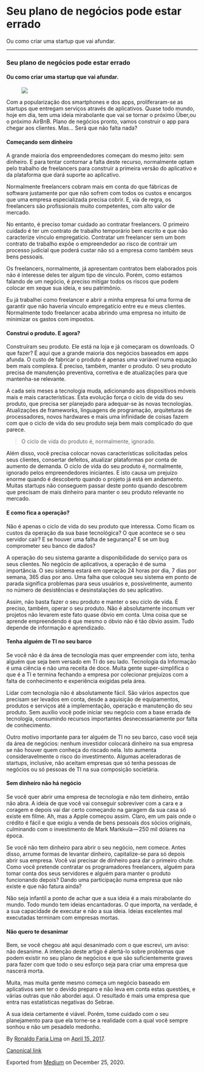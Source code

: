 Seu plano de negócios pode estar errado
=======================================

Ou como criar uma startup que vai afundar.

------------------------------------------------------------------------

### Seu plano de negócios pode estar errado

#### Ou como criar uma startup que vai afundar.

<figure>
<img src="https://cdn-images-1.medium.com/max/800/1*79Af98kiCsTTmAnOhvWi6A.jpeg" class="graf-image" />
</figure>Com a popularização dos smartphones e dos apps, proliferaram-se
as startups que entregam serviços através de aplicativos. Quase todo
mundo, hoje em dia, tem uma ideia mirabolante que vai se tornar o
próximo Über,ou o próximo AirBnB. Plano de negócios pronto, vamos
construir o app para chegar aos clientes. Mas… Será que não falta nada?

#### Começando sem dinheiro

A grande maioria dos empreendedores começam do mesmo jeito: sem
dinheiro. E para tentar contornar a falta deste recurso, normalmente
optam pelo trabalho de freelancers para construir a primeira versão do
aplicativo e da plataforma que dará suporte ao aplicativo.

Normalmente freelancers cobram mais em conta do que fábricas de software
justamente por que não sofrem com todos os custos e encargos que uma
empresa especializada precisa cobrir. E, via de regra, os freelancers
são profissionais muito competentes, com alto valor de mercado.

No entanto, é preciso tomar cuidado ao contratar freelancers. O primeiro
cuidado é ter um contrato de trabalho temporário bem escrito e que não
caracterize vínculo empregatício. Contratar um freelancer sem um bom
contrato de trabalho expõe o empreendedor ao risco de contrair um
processo judicial que poderá custar não só a empresa como também seus
bens pessoais.

Os freelancers, normalmente, já apresentam contratos bem elaborados pois
não é interesse deles ter algum tipo de vínculo. Porém, como estamos
falando de um negócio, é preciso mitigar todos os riscos que podem
colocar em xeque sua ideia, e seu patrimônio.

Eu já trabalhei como freelancer e abrir a minha empresa foi uma forma de
garantir que não haveria vínculo empregatício entre eu e meus clientes.
Normalmente todo freelancer acaba abrindo uma empresa no intuito de
minimizar os gastos com impostos.

#### Construi o produto. E agora?

Construíram seu produto. Ele está na loja e já começaram os downloads. O
que fazer? É aqui que a grande maioria dos negócios baseados em apps
afunda. O custo de fabricar o produto é apenas uma variável numa equação
bem mais complexa. É preciso, também, manter o produto. O seu produto
precisa de manutenção preventiva, corretiva e de atualizações para que
mantenha-se relevante.

A cada seis meses a tecnologia muda, adicionando aos dispositivos móveis
mais e mais características. Esta evolução força o ciclo de vida do seu
produto, que precisa ser planejado para adequar-se às novas tecnologias.
Atualizações de frameworks, linguagens de programação, arquiteturas de
processadores, novos hardwares e mais uma infinidade de coisas fazem com
que o ciclo de vida do seu produto seja bem mais complicado do que
parece.

> O ciclo de vida do produto é, normalmente, ignorado.

Além disso, você precisa colocar novas características solicitadas pelos
seus clientes, consertar defeitos, atualizar plataformas por conta de
aumento de demanda. O ciclo de vida do seu produto é, normalmente,
ignorado pelos empreendedores iniciantes. E isto causa um prejuízo
enorme quando é descoberto quando o projeto já está em andamento. Muitas
startups não conseguem passar deste ponto quando descobrem que precisam
de mais dinheiro para manter o seu produto relevante no mercado.

#### E como fica a operação?

Não é apenas o ciclo de vida do seu produto que interessa. Como ficam os
custos da operação da sua base tecnológica? O que acontece se o seu
servidor cair? E se houver uma falha de segurança? E se um bug
comprometer seu banco de dados?

A operação do seu sistema garante a disponibilidade do serviço para os
seus clientes. No negócio de aplicativos, a operação é de suma
importância. O seu sistema estará em operação 24 horas por dia, 7 dias
por semana, 365 dias por ano. Uma falha que coloque seu sistema em ponto
de parada significa problemas para seus usuários e, possivelmente,
aumento no número de desistências e desinstalações do seu aplicativo.

Assim, não basta fazer o seu produto e manter o seu ciclo de vida. É
preciso, também, operar o seu produto. Não é absolutamente incomum ver
projetos não levarem este fato quase óbvio em conta. Uma coisa que se
aprende empreendendo é que mesmo o óbvio não é tão óbvio assim. Tudo
depende de informação e aprendizado.

#### Tenha alguém de TI no seu barco

Se você não é da área de tecnologia mas quer empreender com isto, tenha
alguém que seja bem versado em TI do seu lado. Tecnologia da Informação
é uma ciência e não uma receita de doce. Muita gente super-simplifica o
que é a TI e termina fechando a empresa por colecionar prejuízos com a
falta de conhecimento e experiência exigidas pela área.

Lidar com tecnologia não é absolutamente fácil. São vários aspectos que
precisam ser levados em conta, desde a aquisição de equipamentos,
produtos e serviços até a implementação, operação e manutenção do seu
produto. Sem auxílio você pode iniciar seu negócio com a base errada de
tecnologia, consumindo recursos importantes desnecessariamente por falta
de conhecimento.

Outro motivo importante para ter alguém de TI no seu barco, caso você
seja da área de negócios: nenhum investidor colocará dinheiro na sua
empresa se não houver quem conheça do riscado nela. Isto aumenta
consideravelmente o risco do investimento. Algumas aceleradoras de
startups, inclusive, não aceitam empresas que só tenha pessoas de
negócios ou só pessoas de TI na sua composição societária.

#### Sem dinheiro não há negócio

Se você quer abrir uma empresa de tecnologia e não tem dinheiro, então
não abra. A ideia de que você vai conseguir sobreviver com a cara e a
coragem e depois vai dar certo começando na garagem da sua casa só
existe em filme. Ah, mas a Apple começou assim. Claro, em um país onde o
crédito é fácil e que exigiu a venda de bens pessoais dos sócios
originais, culminando com o investimento de Mark Markkula — 250 mil
dólares na época.

Se você não tem dinheiro para abrir o seu negócio, nem comece. Antes
disso, arrume formas de levantar dinheiro, capitalize-se para só depois
abrir sua empresa. Você vai precisar de dinheiro para dar o primeiro
chute. Como você pretende contratar os programadores freelancers, alguém
para tomar conta dos seus servidores e alguém para manter o produto
funcionando depois? Dando uma participação numa empresa que não existe e
que não fatura ainda?

Não seja infantil a ponto de achar que a sua ideia é a mais mirabolante
do mundo. Todo mundo tem ideias encantadoras. O que importa, na verdade,
é a sua capacidade de executar e não a sua ideia. Ideias excelentes mal
executadas terminam com empresas mortas.

#### Não quero te desanimar

Bem, se você chegou até aqui desanimado com o que escrevi, um aviso: não
desanime. A intenção deste artigo é alertá-lo sobre problemas que podem
existir no seu plano de negócios e que são suficientemente graves para
fazer com que todo o seu esforço seja para criar uma empresa que nascerá
morta.

Muita, mas muita gente mesmo começa um negócio baseado em aplicativos
sem ter o devido preparo e não leva em conta estas questões, e várias
outras que não abordei aqui. O resultado é mais uma empresa que entra
nas estatísticas negativas do Sebrae.

A sua ideia certamente é viável. Porém, tome cuidado com o seu
planejamento para que ela torne-se a realidade com a qual você sempre
sonhou e não um pesadelo medonho.

By
<a href="https://medium.com/@ronaldolima" class="p-author h-card">Ronaldo Faria Lima</a>
on [April 15, 2017](https://medium.com/p/15fae680fa7).

<a href="https://medium.com/@ronaldolima/seu-plano-de-neg%C3%B3cios-pode-estar-errado-15fae680fa7" class="p-canonical">Canonical link</a>

Exported from [Medium](https://medium.com) on December 25, 2020.
